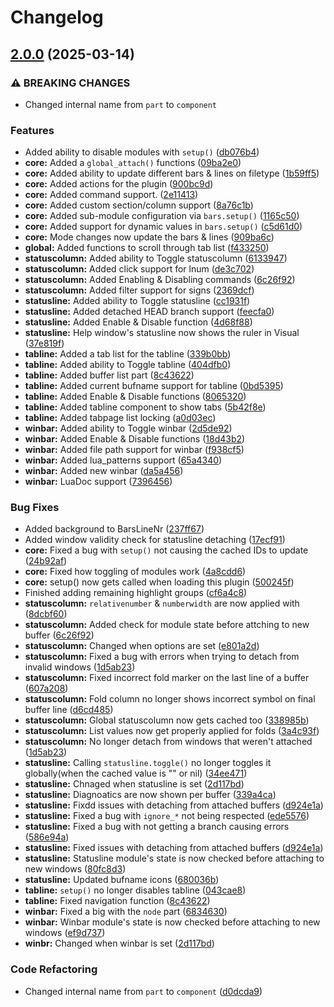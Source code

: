 # Changelog

## [2.0.0](https://github.com/OXY2DEV/bars.nvim/compare/v1.0.0...v2.0.0) (2025-03-14)


### ⚠ BREAKING CHANGES

* Changed internal name from `part` to `component`

### Features

* Added ability to disable modules with `setup()` ([db076b4](https://github.com/OXY2DEV/bars.nvim/commit/db076b4ffa509aace45c57d7a165ee59a1c79c49))
* **core:** Added a `global_attach()` functions ([09ba2e0](https://github.com/OXY2DEV/bars.nvim/commit/09ba2e0e84d17907a776a10d34a7639f599ea0dd))
* **core:** Added ability to update different bars & lines on filetype ([1b59ff5](https://github.com/OXY2DEV/bars.nvim/commit/1b59ff5bfe19203f575eb3ee94f3c57a95f09113))
* **core:** Added actions for the plugin ([900bc9d](https://github.com/OXY2DEV/bars.nvim/commit/900bc9d03d852549ccb4fd73dd22c664c7df78f3))
* **core:** Added command support. ([2e11413](https://github.com/OXY2DEV/bars.nvim/commit/2e114131dd15c602dec63d11f41944c7de367f4f))
* **core:** Added custom section/column support ([8a76c1b](https://github.com/OXY2DEV/bars.nvim/commit/8a76c1b69e54e717643dc55c80a0a235057c89be))
* **core:** Added sub-module configuration via `bars.setup()` ([1165c50](https://github.com/OXY2DEV/bars.nvim/commit/1165c501f60f505999c89f744fe2a0d3cbad1840))
* **core:** Added support for dynamic values in `bars.setup()` ([c5d61d0](https://github.com/OXY2DEV/bars.nvim/commit/c5d61d0366e905575fb4111003ea0552cedcdecb))
* **core:** Mode changes now update the bars & lines ([909ba6c](https://github.com/OXY2DEV/bars.nvim/commit/909ba6c4ddf2af70f5217fe5b301c6f050c2d489))
* **global:** Added functions to scroll through tab list ([f433250](https://github.com/OXY2DEV/bars.nvim/commit/f433250f88a5cedd44b4132d3a9e03d8b364c71d))
* **statuscolumn:** Added ability to Toggle statuscolumn ([6133947](https://github.com/OXY2DEV/bars.nvim/commit/6133947bc23243668c0fbc754184601bdda0aa02))
* **statuscolumn:** Added click support for lnum ([de3c702](https://github.com/OXY2DEV/bars.nvim/commit/de3c70293edb96cf1730b9de3462ea22fc70406a))
* **statuscolumn:** Added Enabling & Disabling commands ([6c26f92](https://github.com/OXY2DEV/bars.nvim/commit/6c26f92c4dfa9b7e93063adbe94caae73ba36234))
* **statuscolumn:** Added filter support for signs ([2369dcf](https://github.com/OXY2DEV/bars.nvim/commit/2369dcf02bc882551bb36db126df1043cb33527b))
* **statusline:** Added ability to Toggle statusline ([cc1931f](https://github.com/OXY2DEV/bars.nvim/commit/cc1931fe2a0267f7b87e8eaa94568ffaab0eab22))
* **statusline:** Added detached HEAD branch support ([feecfa0](https://github.com/OXY2DEV/bars.nvim/commit/feecfa0de0d56701322f2551db66c5fd9134573f))
* **statusline:** Added Enable & Disable function ([4d68f88](https://github.com/OXY2DEV/bars.nvim/commit/4d68f8802f2aae8bcd2d03d9102515b39b7338ca))
* **statusline:** Help window's statusline now shows the ruler in Visual ([37e819f](https://github.com/OXY2DEV/bars.nvim/commit/37e819fa6f972fe85fc6bed131e243afd612fd09))
* **tabline:** Added a tab list for the tabline ([339b0bb](https://github.com/OXY2DEV/bars.nvim/commit/339b0bb297673e4368bca4d9440f68fc2e7ff6cd))
* **tabline:** Added ability to Toggle tabline ([404dfb0](https://github.com/OXY2DEV/bars.nvim/commit/404dfb0aacac1d5ff5c716ea44211fd2b554e1fe))
* **tabline:** Added buffer list part ([8c43622](https://github.com/OXY2DEV/bars.nvim/commit/8c43622ff2604da1b9229fd4227a097888461736))
* **tabline:** Added current bufname support for tabline ([0bd5395](https://github.com/OXY2DEV/bars.nvim/commit/0bd5395bbf600c0bef2e05e468a28be18208cedb))
* **tabline:** Added Enable & Disable functions ([8065320](https://github.com/OXY2DEV/bars.nvim/commit/8065320ed8ffb6e9f3ac09b6735a16075934a80a))
* **tabline:** Added tabline component to show tabs ([5b42f8e](https://github.com/OXY2DEV/bars.nvim/commit/5b42f8ede6594f8992719f88568a8aaf308353ff))
* **tabline:** Added tabpage list locking ([a0d03ec](https://github.com/OXY2DEV/bars.nvim/commit/a0d03ece2db249068f30c160545594e17faa7990))
* **winbar:** Added ability to Toggle winbar ([2d5de92](https://github.com/OXY2DEV/bars.nvim/commit/2d5de92158e971924b38e237c01eb5c1cc6b91db))
* **winbar:** Added Enable & Disable functions ([18d43b2](https://github.com/OXY2DEV/bars.nvim/commit/18d43b28d3c16d98b1f2ee955c9f8d4d5839ba0e))
* **winbar:** Added file path support for winbar ([f938cf5](https://github.com/OXY2DEV/bars.nvim/commit/f938cf59c4564848ba5f2e355ff1a3d5cec03c0d))
* **winbar:** Added lua_patterns support ([65a4340](https://github.com/OXY2DEV/bars.nvim/commit/65a4340437bc521092dde9ef1acf4b8b8d51f523))
* **winbar:** Added new winbar ([da5a456](https://github.com/OXY2DEV/bars.nvim/commit/da5a4560f9ba426855b3d2c594a4f9e4c6e30283))
* **winbar:** LuaDoc support ([7396456](https://github.com/OXY2DEV/bars.nvim/commit/73964561eb3ab8a5919be9b89e642354139779b6))


### Bug Fixes

* Added background to BarsLineNr ([237ff67](https://github.com/OXY2DEV/bars.nvim/commit/237ff67b103c5678c1976157520bcafcb5ccd84f))
* Added window validity check for statusline detaching ([17ecf91](https://github.com/OXY2DEV/bars.nvim/commit/17ecf9137bafef1199878bd6099db72d8a26a2a4))
* **core:** Fixed a bug with `setup()` not causing the cached IDs to update ([24b92af](https://github.com/OXY2DEV/bars.nvim/commit/24b92afbcbe04a3efa8780b05a359493158b8a29))
* **core:** Fixed how toggling of modules work ([4a8cdd6](https://github.com/OXY2DEV/bars.nvim/commit/4a8cdd6a62d81354c29667ed2fa4752156293f46))
* **core:** setup() now gets called when loading this plugin ([500245f](https://github.com/OXY2DEV/bars.nvim/commit/500245f462d6d912a9169a958cf52f4fac3f2df5))
* Finished adding remaining highlight groups ([cf6a4c8](https://github.com/OXY2DEV/bars.nvim/commit/cf6a4c8955b10c5aa92787630c6605deeec7b853))
* **statuscolumn:** `relativenumber` & `numberwidth` are now applied with ([8dcbf60](https://github.com/OXY2DEV/bars.nvim/commit/8dcbf60e7fe1856e0701b10dc1f8756e971a0a15))
* **statuscolumn:** Added check for module state before attching to new buffer ([6c26f92](https://github.com/OXY2DEV/bars.nvim/commit/6c26f92c4dfa9b7e93063adbe94caae73ba36234))
* **statuscolumn:** Changed when options are set ([e801a2d](https://github.com/OXY2DEV/bars.nvim/commit/e801a2d5a4e0031374a656dd46b4e188531f2675))
* **statuscolumn:** Fixed a bug with errors when trying to detach from invalid windows ([1d5ab23](https://github.com/OXY2DEV/bars.nvim/commit/1d5ab238fc77465f142e5325c1bc77a74a26d484))
* **statuscolumn:** Fixed incorrect fold marker on the last line of a buffer ([607a208](https://github.com/OXY2DEV/bars.nvim/commit/607a20802d5aa2c237116c266307053d1c0054b2))
* **statuscolumn:** Fold column no longer shows incorrect symbol on final buffer line ([d6cd485](https://github.com/OXY2DEV/bars.nvim/commit/d6cd485618bb2ba34a7960b5e377bcea3b67978b))
* **statuscolumn:** Global statuscolumn now gets cached too ([338985b](https://github.com/OXY2DEV/bars.nvim/commit/338985b9a361f33b5b0cb89361cbe3fcd5b57913))
* **statuscolumn:** List values now get properly applied for folds ([3a4c93f](https://github.com/OXY2DEV/bars.nvim/commit/3a4c93f1889690fdf792070225ce29770d45b035))
* **statuscolumn:** No longer detach from windows that weren't attached ([1d5ab23](https://github.com/OXY2DEV/bars.nvim/commit/1d5ab238fc77465f142e5325c1bc77a74a26d484))
* **statusline:** Calling `statusline.toggle()` no longer toggles it globally(when the cached value is "" or nil) ([34ee471](https://github.com/OXY2DEV/bars.nvim/commit/34ee471b7f02c41f38e3a885271800c7aeaf6602))
* **statusline:** Chnaged when statusline is set ([2d117bd](https://github.com/OXY2DEV/bars.nvim/commit/2d117bd9ca6314d36fb0c42a04f9cd605394e90e))
* **statusline:** Diagnoatics are now shown per buffer ([339a4ca](https://github.com/OXY2DEV/bars.nvim/commit/339a4ca80556e8427f9ef9b9a49817fdf0ce63a0))
* **statusline:** Fixdd issues with detaching from attached buffers ([d924e1a](https://github.com/OXY2DEV/bars.nvim/commit/d924e1a1d0d8b8273977eda7161698f2353a4676))
* **statusline:** Fixed a bug with `ignore_*` not being respected ([ede5576](https://github.com/OXY2DEV/bars.nvim/commit/ede55763c95c8001d742b511e7514dd5838a42c5))
* **statusline:** Fixed a bug with not getting a branch causing errors ([586e94a](https://github.com/OXY2DEV/bars.nvim/commit/586e94aa462a52c93b5a866b79e148a287dca690))
* **statusline:** Fixed issues with detaching from attached buffers ([d924e1a](https://github.com/OXY2DEV/bars.nvim/commit/d924e1a1d0d8b8273977eda7161698f2353a4676))
* **statusline:** Statusline module's state is now checked before attaching to new windows ([80fc8d3](https://github.com/OXY2DEV/bars.nvim/commit/80fc8d36fae094ff1f9b79d935a8d93ce4f8eea4))
* **statusline:** Updated bufname icons ([680036b](https://github.com/OXY2DEV/bars.nvim/commit/680036bb248f3e8b15efeed2b8f8287c45f9295c))
* **tabline:** `setup()` no longer disables tabline ([043cae8](https://github.com/OXY2DEV/bars.nvim/commit/043cae8524d88ca2b30a8651db43b550abaab8c3))
* **tabline:** Fixed navigation function ([8c43622](https://github.com/OXY2DEV/bars.nvim/commit/8c43622ff2604da1b9229fd4227a097888461736))
* **winbar:** Fixed a big with the `node` part ([6834630](https://github.com/OXY2DEV/bars.nvim/commit/683463074a461887bf0b84055974c0cdbd122b3e))
* **winbar:** Winbar module's state is now checked before attaching to new windows ([ef9d737](https://github.com/OXY2DEV/bars.nvim/commit/ef9d737c62e86fac094b1ffa0f528a6776b805ee))
* **winbr:** Changed when winbar is set ([2d117bd](https://github.com/OXY2DEV/bars.nvim/commit/2d117bd9ca6314d36fb0c42a04f9cd605394e90e))


### Code Refactoring

* Changed internal name from `part` to `component` ([d0dcda9](https://github.com/OXY2DEV/bars.nvim/commit/d0dcda966825a9c010f5fbb7fc6419a14709dc10))
